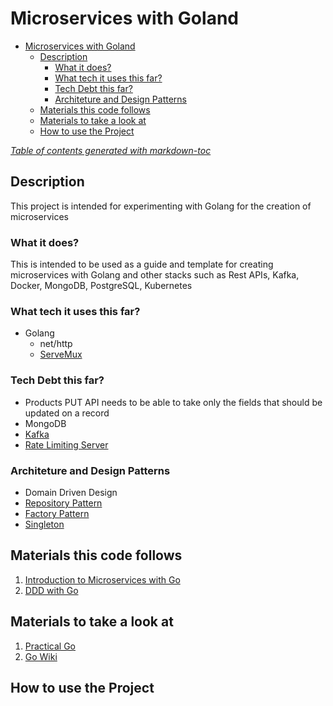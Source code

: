 # Microservices with Goland

- [Microservices with Goland](#microservices-with-goland)
  - [Description](#description)
    - [What it does?](#what-it-does)
    - [What tech it uses this far?](#what-tech-it-uses-this-far)
    - [Tech Debt this far?](#tech-debt-this-far)
    - [Architeture and Design Patterns](#architeture-and-design-patterns)
  - [Materials this code follows](#materials-this-code-follows)
  - [Materials to take a look at](#materials-to-take-a-look-at)
  - [How to use the Project](#how-to-use-the-project)

*[Table of contents generated with markdown-toc](http://ecotrust-canada.github.io/markdown-toc/)*

## Description

This project is intended for experimenting with Golang for the creation of microservices

### What it does?

This is intended to be used as a guide and template for creating microservices with Golang and other stacks such as Rest APIs, Kafka, Docker, MongoDB, PostgreSQL, Kubernetes

### What tech it uses this far?

- Golang
  - net/http
  - [ServeMux](https://pkg.go.dev/net/http#ServeMux)

### Tech Debt this far?

- Products PUT API needs to be able to take only the fields that should be updated on a record
- MongoDB
- [Kafka](https://www.youtube.com/watch?v=-yVxChp7HoQ&ab_channel=AnthonyGG)
- [Rate Limiting Server](https://github.com/bitfield/tpg-tests/blob/main/req/1/req_test.go#L22)

### Architeture and Design Patterns

- Domain Driven Design
- [Repository Pattern](https://threedots.tech/post/repository-pattern-in-go/)
- [Factory Pattern](https://refactoring.guru/design-patterns/factory-method)
- [Singleton](https://refactoring.guru/design-patterns/singleton)

## Materials this code follows

1. [Introduction to Microservices with Go](https://www.youtube.com/watch?v=VzBGi_n65iU&list=RDCMUC2V1SxXFUa5YxVJvTsrCgyg&start_radio=1&rv=VzBGi_n65iU&t=52&ab_channel=NicJackson)
2. [DDD with Go](https://programmingpercy.tech/blog/how-to-domain-driven-design-ddd-golang/)

## Materials to take a look at

1. [Practical Go](https://dave.cheney.net/practical-go)
2. [Go Wiki](https://github.com/golang/go/wiki)

## How to use the Project
